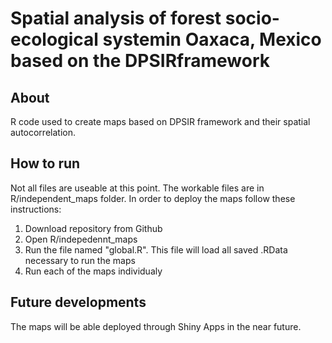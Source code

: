 # Spatial analysis of forest socio-ecological systemin Oaxaca, Mexico based on the DPSIRframework

## About

R code used to create maps based on DPSIR framework and their spatial autocorrelation.

## How to run

Not all files are useable at this point. The workable files are in R/independent_maps folder. In order to deploy the maps follow these instructions:

1. Download repository from Github
2. Open R/indepedennt_maps 
3. Run the file named "global.R". This file will load all saved .RData necessary to run the maps
4. Run each of the maps individualy

## Future developments

The maps will be able deployed through Shiny Apps in the near future. 


